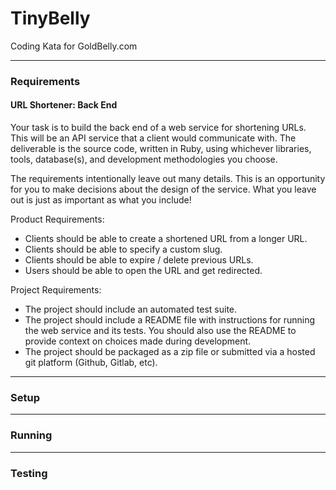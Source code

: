 # TinyBelly
Coding Kata for GoldBelly.com

---
### Requirements

#### URL Shortener: Back End

Your task is to build the back end of a web service for shortening URLs. This will be an API service that a client would communicate with. The deliverable is the source code, written in Ruby, using whichever libraries, tools, database(s), and development methodologies you choose.

The requirements intentionally leave out many details. This is an opportunity for you to make decisions about the design of the service. What you leave out is just as important as what you include!

Product Requirements:
- Clients should be able to create a shortened URL from a longer URL.
- Clients should be able to specify a custom slug.
- Clients should be able to expire / delete previous URLs.
- Users should be able to open the URL and get redirected.

Project Requirements:
- The project should include an automated test suite.
- The project should include a README file with instructions for running the web service and its tests. You should also use the README to provide context on choices   made during development.
- The project should be packaged as a zip file or submitted via a hosted git platform (Github, Gitlab, etc).

---

### Setup


---

### Running


---

### Testing

